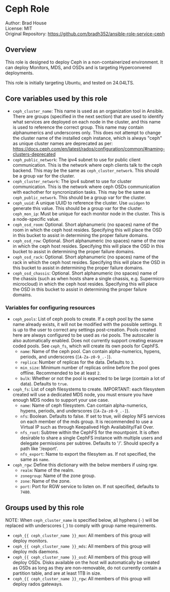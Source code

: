 # Ceph Role

Author: Brad House<br/>
License: MIT<br/>
Original Repository: https://github.com/bradh352/ansible-role-service-ceph

## Overview

This role is designed to deploy Ceph in a non-containerized environment.  It can
deploy Monitors, MDS, and OSDs and is targeting Hyperconvered deployments.

This role is initially targeting Ubuntu, and tested on 24.04LTS.

## Core variables used by this role
* `ceph_cluster_name`: This name is used as an organization tool in Ansible.
  There are groups (specified in the next section) that are used to identify
  what services are deployed on each node in the cluster, and this name is
  used to reference the correct group.  This name may contain alphanumerics
  and underscores only.  This does not attempt to change the cluster name of the
  installed ceph instance, which is always "ceph" as unique cluster names are
  deprecated as per:
  https://docs.ceph.com/en/latest/rados/configuration/common/#naming-clusters-deprecated
* `ceph_public_network`: The ipv4 subnet to use for public client communication.
  This is the network where ceph clients talk to the ceph backend.  This may
  be the same as `ceph_cluster_network`.  This should be a group var for the
  cluster.
* `ceph_cluster_network`: The ipv4 subnet to use for cluster communication. This
  is the network where ceph OSDs communication with eachother for syncronization
  tasks.  This may be the same as `ceph_public_network`.  This should be a group
  var for the cluster.
* `ceph_uuid`: A unique UUID to reference the cluster.  Use `uuidgen` to
  generate this value.  This should be a group var for the cluster.
 `ceph_mon_ip`: Must be unique for each monitor node in the cluster.  This
  is a node-specific value.
* `ceph_osd_room`: Optional. Short alphanumeric (no spaces) name of the room in
  which the ceph host resides.  Specifying this will place the OSD in this
  bucket to assist in determining the proper failure domains.
* `ceph_osd_row`: Optional. Short alphanumeric (no spaces) name of the row in
  which the ceph host resides.  Specifying this will place the OSD in this
  bucket to assist in determining the proper failure domains.
* `ceph_osd_rack`: Optional. Short alphanumeric (no spaces) name of the rack in
  which the ceph host resides.  Specifying this will place the OSD in this
  bucket to assist in determining the proper failure domains.
* `ceph_osd_chassis`: Optional. Short alphanumeric (no spaces) name of the
  chassis (such as when hosts share a single chassis, e.g. Supermicro microcloud)
  in which the ceph host resides.  Specifying this will place the OSD in this
  bucket to assist in determining the proper failure domains.

### Variables for configuring resources

* `ceph_pools`: List of ceph pools to create.  If a ceph pool by the same name
  already exists, it will not be modified with the possible settings.  It is
  up to the user to correct any settings post-creation.  Pools created here are
  always configured to be used as `rbd` pools.  The autoscaler is also automatically
  enabled.  Does not currently support creating erasure coded pools.
  See `ceph_fs`, which will create its own pools for CephFS.
  * `name`: Name of the ceph pool.  Can contain alpha-numerics, hypens, periods,
    and underscores (`[A-Za-z0-9_.-]`).
  * `replica`: Number of replicas for the data.  Defaults to `3`.
  * `min_size`: Minimum number of replicas online before the pool goes offline.
    Recommended to be at least `2`.
  * `bulk`: Whether or not the pool is expected to be large (contain a lot of
    data).  Defaults to `true`.
* `ceph_fs`: List of ceph filesystems to create.  IMPORTANT: each filesystem
  created will use a dedicated MDS node, you must ensure you have enough
  MDS nodes to support your use case.
  * `name`: Name of ceph filesystem. Can contain alpha-numerics, hypens, periods,
    and underscores (`[A-Za-z0-9_.-]`).
  * `nfs`: Boolean.  Defaults to false.  If set to true, will deploy NFS
    services on each member of the mds group.  It is recommended to use a
    Virtual IP such as through Keepalived High Availability/Fail Over.
  * `nfs_root`: Subtree within the CephFS for the mountpoint.  It is often
    desirable to share a single CephFS instance with multiple users and delegate
    permissions per subtree.  Defaults to '/'.  Should specify a path like
    '/export'.
  * `nfs_export`: Name to export the filesytem as. If not specified, the same as
    `name`.
* `ceph_rgw`: Define this dictionary with the below members if using rgw.
  * `realm`: Name of the realm.
  * `zonegroup`: Name of the zone group.
  * `zone`: Name of the zone.
  * `port`: Port for RGW service to listen on.  If not specified, defaults to
    `7480`.

## Groups used by this role

NOTE: When `ceph_cluster_name` is specified below, all hyphens (`-`) will be
      replaced with underscores (`_`) to comply with group name requirements.
* `ceph_{{ ceph_cluster_name }}_mon`: All members of this group will deploy
  monitors.
* `ceph_{{ ceph_cluster_name }}_mds`: All members of this group will deploy
  mds daemons.
* `ceph_{{ ceph_cluster_name }}_osd`: All members of this group will deploy
  OSDs. Disks available on the host will automatically be created as OSDs
  as long as they are non-removable, do not currently contain a partition
  table, and are at least 1TB in size.
* `ceph_{{ ceph_cluster_name }}_rgw`: All members of this group will deploy
  rados gateways.


